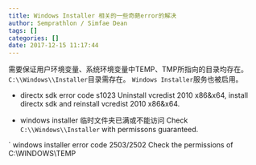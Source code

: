 ```yaml
---
title: Windows Installer 相关的一些奇葩error的解决
author: Semprathlon / Simfae Dean
tags: []
categories: []
date: 2017-12-15 11:17:44
---
```

需要保证用户环境变量、系统环境变量中TEMP、TMP所指向的目录均存在。
`C:\\Windows\\Installer`目录需存在。
`Windows Installer`服务也被启用。

- directx sdk error code s1023
Uninstall vcredist 2010 x86&x64, install directx sdk and reinstall vcredist 2010 x86&x64.

- windows installer 临时文件夹已满或不能访问
Check `C:\\Windows\\Installer` with permissons guaranteed.

` windows installer error code 2503/2502
Check the permissions of C:\WINDOWS\TEMP